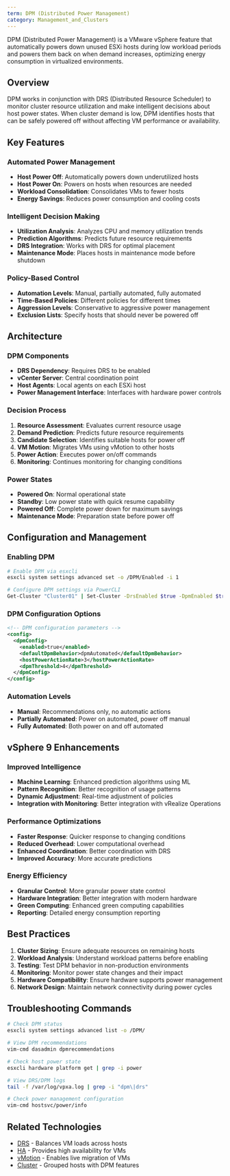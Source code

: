 ```yaml
---
term: DPM (Distributed Power Management)
category: Management_and_Clusters
---
```


DPM (Distributed Power Management) is a VMware vSphere feature that automatically powers down unused ESXi hosts during low workload periods and powers them back on when demand increases, optimizing energy consumption in virtualized environments.

## Overview

DPM works in conjunction with DRS (Distributed Resource Scheduler) to monitor cluster resource utilization and make intelligent decisions about host power states. When cluster demand is low, DPM identifies hosts that can be safely powered off without affecting VM performance or availability.

## Key Features

### Automated Power Management
- **Host Power Off**: Automatically powers down underutilized hosts
- **Host Power On**: Powers on hosts when resources are needed
- **Workload Consolidation**: Consolidates VMs to fewer hosts
- **Energy Savings**: Reduces power consumption and cooling costs

### Intelligent Decision Making
- **Utilization Analysis**: Analyzes CPU and memory utilization trends
- **Prediction Algorithms**: Predicts future resource requirements
- **DRS Integration**: Works with DRS for optimal placement
- **Maintenance Mode**: Places hosts in maintenance mode before shutdown

### Policy-Based Control
- **Automation Levels**: Manual, partially automated, fully automated
- **Time-Based Policies**: Different policies for different times
- **Aggression Levels**: Conservative to aggressive power management
- **Exclusion Lists**: Specify hosts that should never be powered off

## Architecture

### DPM Components
- **DRS Dependency**: Requires DRS to be enabled
- **vCenter Server**: Central coordination point
- **Host Agents**: Local agents on each ESXi host
- **Power Management Interface**: Interfaces with hardware power controls

### Decision Process
1. **Resource Assessment**: Evaluates current resource usage
2. **Demand Prediction**: Predicts future resource requirements
3. **Candidate Selection**: Identifies suitable hosts for power off
4. **VM Motion**: Migrates VMs using vMotion to other hosts
5. **Power Action**: Executes power on/off commands
6. **Monitoring**: Continues monitoring for changing conditions

### Power States
- **Powered On**: Normal operational state
- **Standby**: Low power state with quick resume capability
- **Powered Off**: Complete power down for maximum savings
- **Maintenance Mode**: Preparation state before power off

## Configuration and Management

### Enabling DPM
```bash
# Enable DPM via esxcli
esxcli system settings advanced set -o /DPM/Enabled -i 1

# Configure DPM settings via PowerCLI
Get-Cluster "Cluster01" | Set-Cluster -DrsEnabled $true -DpmEnabled $true
```

### DPM Configuration Options
```xml
<!-- DPM configuration parameters -->
<config>
  <dpmConfig>
    <enabled>true</enabled>
    <defaultDpmBehavior>dpmAutomated</defaultDpmBehavior>
    <hostPowerActionRate>3</hostPowerActionRate>
    <dpmThreshold>4</dpmThreshold>
  </dpmConfig>
</config>
```

### Automation Levels
- **Manual**: Recommendations only, no automatic actions
- **Partially Automated**: Power on automated, power off manual
- **Fully Automated**: Both power on and off automated

## vSphere 9 Enhancements

### Improved Intelligence
- **Machine Learning**: Enhanced prediction algorithms using ML
- **Pattern Recognition**: Better recognition of usage patterns
- **Dynamic Adjustment**: Real-time adjustment of policies
- **Integration with Monitoring**: Better integration with vRealize Operations

### Performance Optimizations
- **Faster Response**: Quicker response to changing conditions
- **Reduced Overhead**: Lower computational overhead
- **Enhanced Coordination**: Better coordination with DRS
- **Improved Accuracy**: More accurate predictions

### Energy Efficiency
- **Granular Control**: More granular power state control
- **Hardware Integration**: Better integration with modern hardware
- **Green Computing**: Enhanced green computing capabilities
- **Reporting**: Detailed energy consumption reporting

## Best Practices

1. **Cluster Sizing**: Ensure adequate resources on remaining hosts
2. **Workload Analysis**: Understand workload patterns before enabling
3. **Testing**: Test DPM behavior in non-production environments
4. **Monitoring**: Monitor power state changes and their impact
5. **Hardware Compatibility**: Ensure hardware supports power management
6. **Network Design**: Maintain network connectivity during power cycles

## Troubleshooting Commands

```bash
# Check DPM status
esxcli system settings advanced list -o /DPM/

# View DPM recommendations
vim-cmd dasadmin dpmrecommendations

# Check host power state
esxcli hardware platform get | grep -i power

# View DRS/DPM logs
tail -f /var/log/vpxa.log | grep -i "dpm\|drs"

# Check power management configuration
vim-cmd hostsvc/power/info
```

## Related Technologies

- [DRS](drs.md) - Balances VM loads across hosts
- [HA](ha.md) - Provides high availability for VMs
- [vMotion](vmotion.md) - Enables live migration of VMs
- [Cluster](cluster.md) - Grouped hosts with DPM features